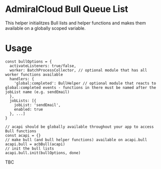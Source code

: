 # AdmiralCloud Bull Queue List
This helper initialitzes Bull lists and helper functions and makes them available on a globally scoped variable.

# Usage
```
const bullOptions = {
  activateListeners: true/false,
  worker: BatchProcessCollector, // optional module that has all worker functions available
  handlers: {
    'global:completed': BullHelper // optional module that reacts to global:completed events - functions in there must be named after the jobList name (e.g. sendEmail)
  },
  jobLists: [{
    jobList: 'sendEmail',
    enabled: true
  }, ...]
}

// acapi should be globally available throughout your app to access Bull functions
const acapi = {}
// make bull (and bull helper functions) available on acapi.bull
acapi.bull = acbBull(acapi)
// init the bull lists
acapi.bull.init(bullOptions, done)
```

TBC